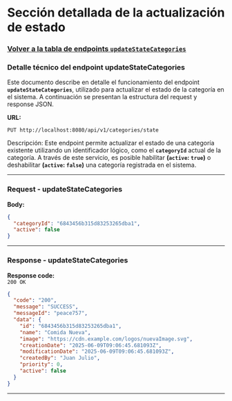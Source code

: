 # Sección detallada de la actualización de estado

### [Volver a la tabla de endpoints `updateStateCategories`](service-documentation-endpoints-update-state-category.md#table-update-state-categories)

### Detalle técnico del endpoint updateStateCategories

Este documento describe en detalle el funcionamiento del endpoint **`updateStateCategories`**, utilizado para actualizar el estado de la categoría en el sistema. A continuación se presentan la estructura del request y response JSON.

**URL:**

```http
PUT http://localhost:8080/api/v1/categories/state
```

Descripción:
Este endpoint permite actualizar el estado de una categoría existente utilizando un identificador lógico, como el **`categoryId`** actual de la categoría. A través de este servicio, es posible habilitar **(`active`: `true`)** o deshabilitar **(`active`: `false`)** una categoría registrada en el sistema.

---

<a name="request-update-state-categories"></a>

### Request - updateStateCategories

**Body:**

```json
{
  "categoryId": "6843456b315d83253265dba1",
  "active": false
}
```

---

<a name="response-update-state-categories"></a>

### Response - updateStateCategories

**Response code:**  
`200 OK`

```json
{
  "code": "200",
  "message": "SUCCESS",
  "messageId": "peace757",
  "data": {
    "id": "6843456b315d83253265dba1",
    "name": "Comida Nueva",
    "image": "https://cdn.example.com/logos/nuevaImage.svg",
    "creationDate": "2025-06-09T09:06:45.681093Z",
    "modificationDate": "2025-06-09T09:06:45.681093Z",
    "createdBy": "Juan Julio",
    "priority": 0,
    "active": false
  }
}
```

---
